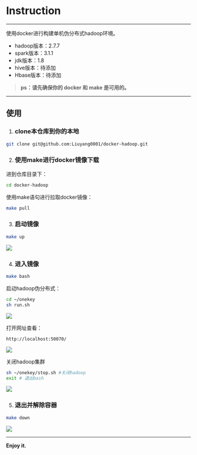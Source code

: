 # Instruction

<hr>

使用docker进行构建单机伪分布式hadoop环境。

- hadoop版本：2.7.7
- spark版本：3.1.1
- jdk版本：1.8
- hive版本：待添加
- Hbase版本：待添加

> **ps：请先确保你的 docker 和 make 是可用的。**




<hr>


## 使用




1. ### clone本仓库到你的本地

```bash
git clone git@github.com:Liuyang0001/docker-hadoop.git
```



2. ### 使用make进行docker镜像下载

进到仓库目录下：

```bash
cd docker-hadoop
```

使用make语句进行拉取docker镜像：

```bash
make pull
```

3. ### 启动镜像

```bash
make up
```

![](https://gitee.com//liuyang0001/blogimage/raw/master/img/20210408195400.png)

4. ### 进入镜像

```bash
make bash
```

启动hadoop伪分布式：

```bash
cd ~/onekey
sh run.sh
```

![](https://gitee.com//liuyang0001/blogimage/raw/master/img/20210408195558.png)

打开网址查看：

```web-idl
http://localhost:50070/
```



![](https://gitee.com//liuyang0001/blogimage/raw/master/img/20210408195822.png)



关闭hadoop集群

```bash
sh ~/onekey/stop.sh #关闭hadoop
exit # 退出bash
```

![](https://gitee.com//liuyang0001/blogimage/raw/master/img/20210408200428.png)

5. ### 退出并解除容器

```bash
make down
```

![](https://gitee.com//liuyang0001/blogimage/raw/master/img/20210408200452.png)

<hr>

**Enjoy it.**

